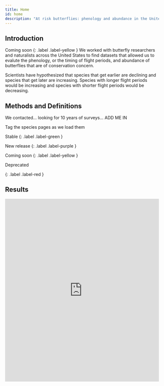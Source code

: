 ```yaml
---
title: Home
id: home
description: "At risk butterflies: phenology and abundance in the United States"
---
```


## Introduction

Coming soon
{: .label .label-yellow }
We worked with butterfly researchers and naturalists across the United States to find datasets that allowed us to evalute the phenology, or the timing of flight periods, and abundance of butterflies that are of conservation concern.

Scientists have hypothesized that species that get earlier are declining and species that get later are increasing. Species with longer flight periods would be increasing and species with shorter flight periods would be decreasing.

## Methods and Definitions

We contacted... looking for 10 years of surveys... ADD ME IN

Tag the species pages as we load them

Stable
{: .label .label-green }

New release
{: .label .label-purple }

Coming soon
{: .label .label-yellow }

Deprecated

{: .label .label-red }

## Results

<iframe height="600" width="100%" frameborder="no" src="https://kking.shinyapps.io/Multispecies/"></iframe>